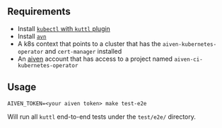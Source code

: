 ## Requirements

- Install [`kubectl` with `kuttl` plugin](https://kuttl.dev/docs/cli.html#setup-the-kuttl-kubectl-plugin)
- Install [`avn`](https://github.com/aiven/aiven-client#install-from-pypi)
- A k8s context that points to a cluster that has the `aiven-kubernetes-operator` and `cert-manager` installed
- An [aiven](https://aiven.io/) account that has access to a project named `aiven-ci-kubernetes-operator`

## Usage

```shell
AIVEN_TOKEN=<your aiven token> make test-e2e
```

Will run all `kuttl` end-to-end tests under the `test/e2e/` directory.
